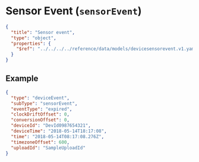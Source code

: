# Sensor Event (`sensorEvent`)

```json json_schema
{
  "title": "Sensor event",
  "type": "object",
  "properties": {
    "$ref": "../../../../reference/data/models/devicesensorevent.v1.yaml"
  }
}
```

## Example

```json
{
  "type": "deviceEvent",
  "subType": "sensorEvent",
  "eventType": "expired",
  "clockDriftOffset": 0,
  "conversionOffset": 0,
  "deviceId": "DevId0987654321",
  "deviceTime": "2018-05-14T18:17:08",
  "time": "2018-05-14T08:17:08.276Z",
  "timezoneOffset": 600,
  "uploadId": "SampleUploadId"
}
```
